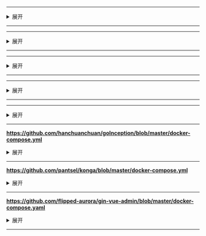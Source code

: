 ****
<details><summary>展开</summary><pre><code>

``` yaml

```
</code></pre></details>

----

****
<details><summary>展开</summary><pre><code>

``` yaml

```
</code></pre></details>

----

****
<details><summary>展开</summary><pre><code>

``` yaml

```
</code></pre></details>

----

****
<details><summary>展开</summary><pre><code>

``` yaml

```
</code></pre></details>

----

****
<details><summary>展开</summary><pre><code>

``` yaml

```
</code></pre></details>

----

**https://github.com/hanchuanchuan/goInception/blob/master/docker-compose.yml**
<details><summary>展开</summary><pre><code>

``` yaml
version: '2'

services:
  goinception:
    image: hanchuanchuan/goinception
    container_name: goinception
    restart: always
    # 网络模式二选一,使用主机host模式或者映射端口
    network_mode: "host"
    # ports:
    #   - 4000:4000
    volumes:
      # 时区
      # - /etc/localtime:/etc/localtime
      # 配置文件
      - ./config/config.toml:/etc/config.toml
```
</code></pre></details>

----

**https://github.com/pantsel/konga/blob/master/docker-compose.yml**
<details><summary>展开</summary><pre><code>

``` yaml
version: "3"

networks:
 kong-net:
  driver: bridge

services:

  #######################################
  # Postgres: The database used by Kong
  #######################################
  kong-database:
    image: postgres:9.6
    restart: always
    networks:
      - kong-net
    environment:
      POSTGRES_USER: kong
      POSTGRES_DB: kong
      POSTGRES_PASSWORD: kong
    ports:
      - "5432:5432"
    healthcheck:
      test: ["CMD", "pg_isready", "-U", "kong"]
      interval: 5s
      timeout: 5s
      retries: 5

  #######################################
  # Kong database migration
  #######################################
  kong-migration:
    image: kong:1.5
    command: "kong migrations bootstrap"
    networks:
      - kong-net
    restart: on-failure
    environment:
      KONG_PG_HOST: kong-database
      KONG_PG_PASSWORD: kong
    links:
      - kong-database
    depends_on:
      - kong-database

  #######################################
  # Kong: The API Gateway
  #######################################
  kong:
    image: kong:1.5
    restart: always
    networks:
      - kong-net
    environment:
      KONG_PG_HOST: kong-database
      KONG_PG_PASSWORD: kong
      KONG_PROXY_LISTEN: 0.0.0.0:8000
      KONG_PROXY_LISTEN_SSL: 0.0.0.0:8443
      KONG_ADMIN_LISTEN: 0.0.0.0:8001
    depends_on:
      - kong-database
    healthcheck:
      test: ["CMD", "curl", "-f", "http://kong:8001"]
      interval: 5s
      timeout: 2s
      retries: 15
    ports:
      - 8001:8001
      - 8000:8000
```
</code></pre></details>

----


**https://github.com/flipped-aurora/gin-vue-admin/blob/master/docker-compose.yaml**
<details><summary>展开</summary><pre><code>

``` yaml
version: "3"

networks:
  network:
    ipam:
      driver: default
      config:
        - subnet: '177.7.0.0/16'

services:
  web:
    build:
      context: ./web
      dockerfile: ./Dockerfile
    container_name: gva-web
    restart: always
    ports:
      - '8080:8080'
    depends_on:
      - server
    command: [ 'nginx-debug', '-g', 'daemon off;' ]
    networks:
      network:
        ipv4_address: 177.7.0.11

  server:
    build:
      context: ./server
      dockerfile: ./Dockerfile
    container_name: gva-server
    restart: always
    ports:
      - '8888:8888'
    depends_on:
      - mysql
      - redis
    links:
      - mysql
      - redis
    networks:
      network:
        ipv4_address: 177.7.0.12

  mysql:
    image: mysql:8.0.21
    container_name: gva-mysql
    command: mysqld --character-set-server=utf8mb4 --collation-server=utf8mb4_unicode_ci #设置utf8字符集
    restart: always
    ports:
      - "13306:3306"  # host物理直接映射端口为13306
    environment:
      MYSQL_DATABASE: 'qmPlus' # 初始化启动时要创建的数据库的名称
      MYSQL_ROOT_PASSWORD: 'Aa@6447985' # root管理员用户密码
    networks:
      network:
        ipv4_address: 177.7.0.13

  redis:
    image: redis:6.0.6
    container_name: gva-redis # 容器名
    restart: always
    ports:
      - '16379:6379'
    networks:
      network:
        ipv4_address: 177.7.0.14
```
</code></pre></details>

----
